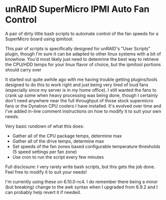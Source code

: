 # unRAID SuperMicro IPMI Auto Fan Control

A pair of dirty little bash scripts to automate control of the fan speeds for a SuperMicro board using ipmitool. 

This pair of scripts is specifically designed for unRAID's "User Scripts" plugin, though I'm sure it can be adapted to other linux systems with a bit of knowhow. You'd most likely just need to detemrine the best way to retrieve the CPU/HDD temps for your linux flavor of choice, but the ipmitool portions should carry over

It started out quite awhile ago with me having trouble getting plugins/tools designed to do this to work right and just being very tired of loud fans (especially since my server is in my home office). I still wanted the fans to crank up some when heavy processing was being done, though I certainly don't need anywhere near the full throughput of those stock supermicro fans or the Dynatron CPU coolers I have installed. It's evolved over time and I've added in-line comment instructions on how to modify it to suit your own needs.

Very basic rundown of what this does:
- Gather all of the CPU package temps, determine max
- Gather all of the drive temps, determine max
- Set speeds of the fan zones based configurable temperature thresholds (5 speed settings per fan zone)
- Use cron to run the script every few minutes

Full disclosure: I very rarely write bash scripts, but this gets the job done. Feel free to modify it to suit your needs!

I'm currently using these on 6.10.0-rc4. I do remember there being a minor (but breaking) change to the awk syntax when I upgraded from 6.9.2 and I can probably help revert it if needed.
